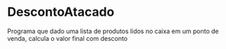 # DescontoAtacado
Programa que dado uma lista de produtos lidos no caixa em um ponto de venda, calcula o valor final com desconto

